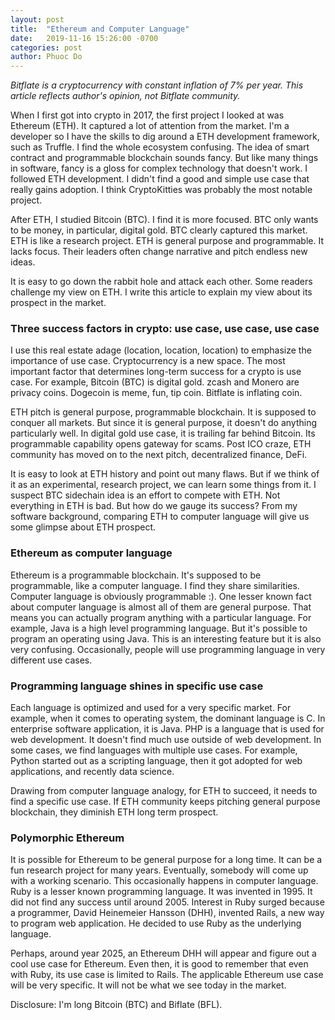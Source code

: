 ```yaml
---
layout: post
title:  "Ethereum and Computer Language"
date:   2019-11-16 15:26:00 -0700
categories: post
author: Phuoc Do
---
```


*Bitflate is a cryptocurrency with constant inflation of 7% per year.*
*This article reflects author's opinion, not Bitflate community.*

When I first got into crypto in 2017, the first project I looked at was Ethereum (ETH). It captured a lot of attention from the market. I'm a developer so I have the skills to dig around a ETH development framework, such as Truffle. I find the whole ecosystem confusing. The idea of smart contract and programmable blockchain sounds fancy. But like many things in software, fancy is a gloss for complex technology that doesn't work. I followed ETH development. I didn't find a good and simple use case that really gains adoption. I think CryptoKitties was probably the most notable project.

After ETH, I studied Bitcoin (BTC). I find it is more focused. BTC only wants to be money, in particular, digital gold. BTC clearly captured this market. ETH is like a research project. ETH is general purpose and programmable. It lacks focus. Their leaders often change narrative and pitch endless new ideas.

It is easy to go down the rabbit hole and attack each other. Some readers challenge my view on ETH. I write this article to explain my view about its prospect in the market.

### Three success factors in crypto: use case, use case, use case

I use this real estate adage (location, location, location) to emphasize the importance of use case. Cryptocurrency is a new space. The most important factor that determines long-term success for a crypto is use case. For example, Bitcoin (BTC) is digital gold. zcash and Monero are privacy coins. Dogecoin is meme, fun, tip coin. Bitflate is inflating coin.

ETH pitch is general purpose, programmable blockchain. It is supposed to conquer all markets. But since it is general purpose, it doesn't do anything particularly well. In digital gold use case, it is trailing far behind Bitcoin. Its programmable capability opens gateway for scams. Post ICO craze, ETH community has moved on to the next pitch, decentralized finance, DeFi.

It is easy to look at ETH history and point out many flaws. But if we think of it as an experimental, research project, we can learn some things from it. I suspect BTC sidechain idea is an effort to compete with ETH. Not everything in ETH is bad. But how do we gauge its success? From my software background, comparing ETH to computer language will give us some glimpse about ETH prospect.

### Ethereum as computer language

Ethereum is a programmable blockchain. It's supposed to be programmable, like a computer language. I find they share similarities. Computer language is obviously programmable :). One lesser known fact about computer language is almost all of them are general purpose. That means you can actually program anything with a particular language. For example, Java is a high level programming language. But it's possible to program an operating using Java. This is an interesting feature but it is also very confusing. Occasionally, people will use programming language in very different use cases.

### Programming language shines in specific use case

Each language is optimized and used for a very specific market. For example, when it comes to operating system, the dominant language is C. In enterprise software application, it is Java. PHP is a language that is used for web development. It doesn't find much use outside of web development. In some cases, we find languages with multiple use cases. For example, Python started out as a scripting language, then it got adopted for web applications, and recently data science.

Drawing from computer language analogy, for ETH to succeed, it needs to find a specific use case. If ETH community keeps pitching general purpose blockchain, they diminish ETH long term prospect.

### Polymorphic Ethereum

It is possible for Ethereum to be general purpose for a long time. It can be a fun research project for many years. Eventually, somebody will come up with a working scenario. This occasionally happens in computer language. Ruby is a lesser known programming language. It was invented in 1995. It did not find any success until around 2005. Interest in Ruby surged because a programmer, David Heinemeier Hansson (DHH), invented Rails, a new way to program web application. He decided to use Ruby as the underlying language.

Perhaps, around year 2025, an Ethereum DHH will appear and figure out a cool use case for Ethereum. Even then, it is good to remember that even with Ruby, its use case is limited to Rails. The applicable Ethereum use case will be very specific. It will not be what we see today in the market.

Disclosure: I'm long Bitcoin (BTC) and Biflate (BFL).